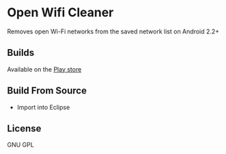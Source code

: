 # Open Wifi Cleaner #
Removes open Wi-Fi networks from the saved network list on Android 2.2+

## Builds ##
Available on the [Play store](https://play.google.com/store/apps/details?id=com.dje.openwifinetworkremover)

## Build From Source ##
* Import into Eclipse

## License ##
GNU GPL
